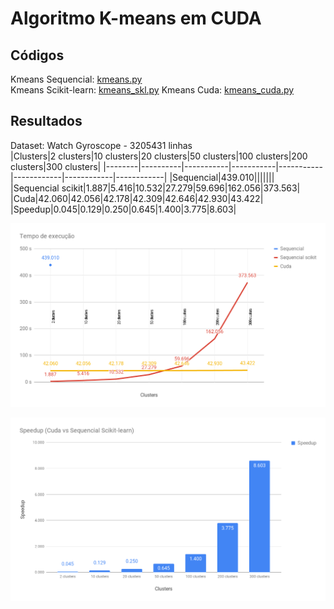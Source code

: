 # Algoritmo K-means em CUDA

## Códigos
Kmeans Sequencial: [kmeans.py](./kmeans.py)  
Kmeans Scikit-learn: [kmeans_skl.py](./kmeans_skl.py)
Kmeans Cuda: [kmeans_cuda.py](./kmeans_cuda.py)

## Resultados
Dataset: Watch Gyroscope  - 3205431 linhas  
|Clusters|2 clusters|10 clusters|20 clusters|50 clusters|100 clusters|200 clusters|300 clusters|
|--------|----------|-----------|-----------|-----------|------------|------------|------------|
|Sequencial|439.010|||||||
|Sequencial scikit|1.887|5.416|10.532|27.279|59.696|162.056|373.563|
|Cuda|42.060|42.056|42.178|42.309|42.646|42.930|43.422|
|Speedup|0.045|0.129|0.250|0.645|1.400|3.775|8.603|

![Tempo de execução](./images/tempo_de_execução.png)  

![Speedup](./images/speedup.png)  
